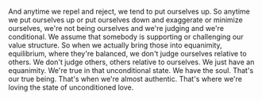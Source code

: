  And anytime we repel and reject, we tend to put ourselves up. So anytime we put ourselves up or put ourselves down and exaggerate or minimize ourselves, we're not being ourselves and we're judging and we're conditional. We assume that somebody is supporting or challenging our value structure. So when we actually bring those into equanimity, equilibrium, where they're balanced, we don't judge ourselves relative to others. We don't judge others, others relative to ourselves. We just have an equanimity. We're true in that unconditional state. We have the soul. That's our true being. That's when we're almost authentic. That's where we're loving the state of unconditioned love.